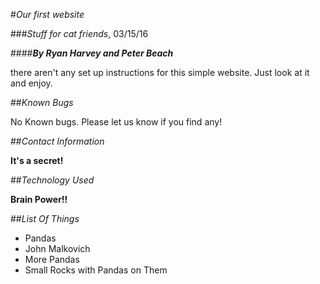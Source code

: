 #_Our first website_

###_Stuff for cat friends_, 03/15/16

####_**By Ryan Harvey and Peter Beach**_

there aren't any set up instructions
for this simple website.
Just look at it and enjoy.

##_Known Bugs_

No Known bugs. Please let us know if you find any!

##_Contact Information_

**It's a secret!**

##_Technology Used_

**Brain Power!!**

##_List Of Things_

* Pandas
* John Malkovich
* More Pandas
* Small Rocks with Pandas on Them
